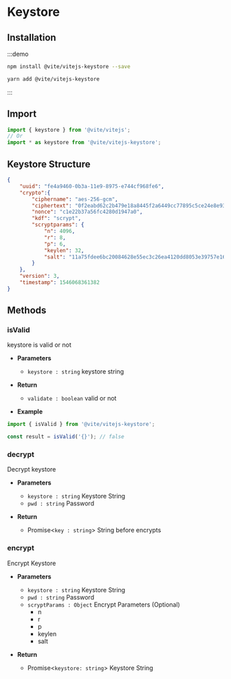 # Keystore

## Installation

:::demo
```bash tab:npm
npm install @vite/vitejs-keystore --save
```

```bash tab:yarn
yarn add @vite/vitejs-keystore
```
:::

## Import

```javascript import
import { keystore } from '@vite/vitejs';
// Or
import * as keystore from '@vite/vitejs-keystore';
```

## Keystore Structure

```json
{
    "uuid": "fe4a9460-0b3a-11e9-8975-e744cf968fe6",
    "crypto":{
        "ciphername": "aes-256-gcm",
        "ciphertext": "0f2eabd62c2b479e18a8445f2a6449cc77895c5ce24e8e93bf24356b0080de67373956a69499145a262a6bed36873e35",
        "nonce": "c1e22b37a56fc4280d1947a0",
        "kdf": "scrypt",
        "scryptparams": {
            "n": 4096,
            "r": 8,
            "p": 6,
            "keylen": 32,
            "salt": "11a75fdee6bc20084628e55ec3c26ea4120dd8053e39757e164f7642b3d0af73"
        }
    },
    "version": 3,
    "timestamp": 1546068361382
}
```

## Methods

### isValid 
keystore is valid or not

- **Parameters**
  - `keystore : string` keystore string
  
- **Return**
  - `validate : boolean` valid or not

- **Example**
```javascript ::Demo
import { isValid } from '@vite/vitejs-keystore';

const result = isValid('{}'); // false
```

### decrypt
Decrypt keystore

- **Parameters**
  - `keystore : string` Keystore String
  - `pwd : string` Password

- **Return**
  - Promise<`key : string`> String before encrypts

### encrypt
Encrypt Keystore

- **Parameters**
  - `keystore : string` Keystore String
  - `pwd : string` Password
  - `scryptParams : Object` Encrypt Parameters (Optional)
    - n
    - r
    - p
    - keylen
    - salt

- **Return**
  - Promise<`keystore: string`> Keystore String
